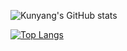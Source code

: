 <img align=center>![Kunyang's GitHub stats](https://github-readme-stats.vercel.app/api?username=Kyxie&count_private=true&show_icons=true)

<img align=center>[![Top Langs](https://github-readme-stats.vercel.app/api/top-langs/?username=Kyxie&hide=VHDL,Assembly,Makefile,Coq,SystemVerilog,CMake,Pascal,Objective-C&layout=compact)](https://github.com/anuraghazra/github-readme-stats)

